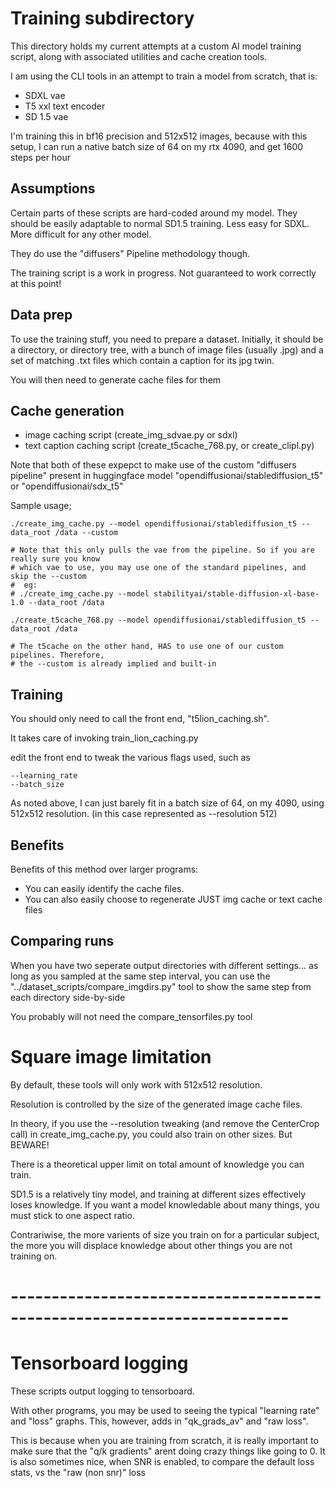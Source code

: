 # Training subdirectory

This directory holds my current attempts at a custom AI model training script,
along with associated utilities and cache creation tools.

I am using the CLI tools in an attempt to train a model from scratch, that is:

* SDXL vae
* T5 xxl text encoder
* SD 1.5 vae

I'm training this in bf16 precision and 512x512 images, because with this setup,
I can run a native batch size of 64 on my rtx 4090, and get
1600 steps per hour

## Assumptions

Certain parts of these scripts are hard-coded around my model.
They should be easily adaptable to normal SD1.5 training.
Less easy for SDXL.
More difficult for any other model.

They do use the "diffusers" Pipeline methodology though.

The training script is a work in progress. Not guaranteed to work correctly at this point!

## Data prep

To use the training stuff, you need to prepare a dataset.
Initially, it should be a directory, or directory tree, with a bunch of image files
(usually .jpg) and a set of matching .txt files which contain a caption for its jpg twin.

You will then need to generate cache files for them

## Cache generation

* image caching script (create_img_sdvae.py or sdxl)
* text caption caching script (create_t5cache_768.py, or create_clipl.py)


Note that both of these expepct to make use of the custom "diffusers pipeline" present in
huggingface model "opendiffusionai/stablediffusion_t5"
or "opendiffusionai/sdx_t5"

Sample usage;

    ./create_img_cache.py --model opendiffusionai/stablediffusion_t5 --data_root /data --custom

    # Note that this only pulls the vae from the pipeline. So if you are really sure you know
    # which vae to use, you may use one of the standard pipelines, and skip the --custom
    #  eg:
    # ./create_img_cache.py --model stabilityai/stable-diffusion-xl-base-1.0 --data_root /data 

    ./create_t5cache_768.py --model opendiffusionai/stablediffusion_t5 --data_root /data

    # The t5cache on the other hand, HAS to use one of our custom pipelines. Therefore,
    # the --custom is already implied and built-in

## Training

You should only need to call the front end, "t5lion_caching.sh".

It takes care of invoking train_lion_caching.py

edit the front end to tweak the various flags used, such as

    --learning_rate 
    --batch_size


As noted above, I can just barely fit in a batch size of 64, on my 4090, using 512x512 resolution.
(in this case represented as --resolution 512)

## Benefits

Benefits of this method over larger programs:

* You can easily identify the cache files. 
* You can also easily choose to regenerate JUST img cache or text cache files

## Comparing runs

When you have two seperate output directories with different settings...
as long as you sampled at the same step interval, you can use the 
"../dataset_scripts/compare_imgdirs.py"
tool to show the same step from each directory side-by-side

You probably will not need the compare_tensorfiles.py tool

# Square image limitation

By default, these tools will only work with 512x512 resolution.

Resolution is controlled by the size of the generated image cache files.

In theory, if you use the --resolution tweaking 
(and remove the CenterCrop call) in create_img_cache.py,
you could also train on other sizes. But BEWARE!

There is a theoretical upper limit on total amount of knowledge you can train.

SD1.5 is a relatively tiny model, and training at different sizes effectively loses knowledge.
If you want a model knowledable about many things, you must stick to one aspect ratio. 

Contrariwise, the more varients of size you train on for a particular subject, the more
you will displace knowledge about other things you are not training on.

# ------------------------------------------------------------------------

# Tensorboard logging

These scripts output logging to tensorboard.

With other programs, you may be used to seeing the typical "learning rate" and "loss"
graphs. This, however, adds in "qk_grads_av" and "raw loss".

This is because when you are training from scratch, it is really important to make sure
that the "q/k gradients" arent doing crazy things like going to 0.
It is also sometimes nice, when SNR is enabled, to compare the default loss stats, vs the
"raw (non snr)" loss

